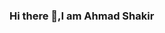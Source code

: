 ### Hi there 👋,I am Ahmad Shakir


<!--
**10kshakir/10kshakir** is a ✨ _special_ ✨ repository because its `README.md` (this file) appears on your GitHub profile.


🌱 I’m currently learning Algorithms

I am a beginal level python developer 
My goal to become a Blockchain developer
currently learning Algorithms 
I like problem solving on leetcode

